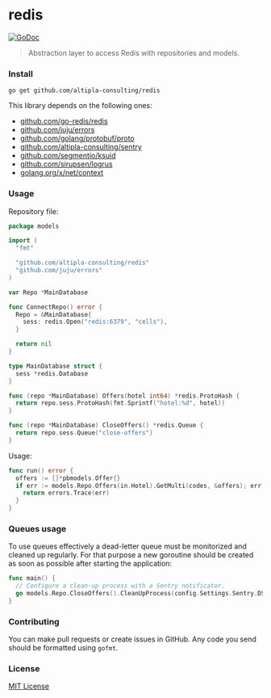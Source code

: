 
# redis

[![GoDoc](https://godoc.org/github.com/altipla-consulting/redis?status.svg)](https://godoc.org/github.com/altipla-consulting/redis)

> Abstraction layer to access Redis with repositories and models.


### Install

```shell
go get github.com/altipla-consulting/redis
```

This library depends on the following ones:
- [github.com/go-redis/redis](github.com/go-redis/redis)
- [github.com/juju/errors](github.com/juju/errors)
- [github.com/golang/protobuf/proto](github.com/golang/protobuf/proto)
- [github.com/altipla-consulting/sentry](github.com/altipla-consulting/sentry)
- [github.com/segmentio/ksuid](github.com/segmentio/ksuid)
- [github.com/sirupsen/logrus](github.com/sirupsen/logrus)
- [golang.org/x/net/context](golang.org/x/net/context)


### Usage

Repository file:

```go
package models

import (
  "fmt"

  "github.com/altipla-consulting/redis"
  "github.com/juju/errors"
)

var Repo *MainDatabase

func ConnectRepo() error {
  Repo = &MainDatabase{
    sess: redis.Open("redis:6379", "cells"),
  }

  return nil
}

type MainDatabase struct {
  sess *redis.Database
}

func (repo *MainDatabase) Offers(hotel int64) *redis.ProtoHash {
  return repo.sess.ProtoHash(fmt.Sprintf("hotel:%d", hotel))
}

func (repo *MainDatabase) CloseOffers() *redis.Queue {
  return repo.sess.Queue("close-offers")
}
```

Usage:

```go
func run() error {
  offers := []*pbmodels.Offer{}
  if err := models.Repo.Offers(in.Hotel).GetMulti(codes, &offers); err != nil {
    return errors.Trace(err)
  }
}
```


### Queues usage

To use queues effectively a dead-letter queue must be monitorized and cleaned up regularly. For that purpose a new goroutine should be created as soon as possible after starting the application:

```go
func main() {
  // Configure a clean-up process with a Sentry notificator.
  go models.Repo.CloseOffers().CleanUpProcess(config.Settings.Sentry.DSN)
}
```


### Contributing

You can make pull requests or create issues in GitHub. Any code you send should be formatted using `gofmt`.


### License

[MIT License](LICENSE)
